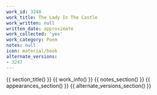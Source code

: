 ```yaml
---
work_id: 3248
work_title: The Lady In The Castle
work_written: null
written_date: approximate
work_collected: 'yes'
work_category: Poem
notes: null
icon: material/book
alternate_versions:
- 3247
---
```


{{ section_title() }}
{{ work_info() }}
{{ notes_section() }}
{{ appearances_section() }}
{{ alternate_versions_section() }}